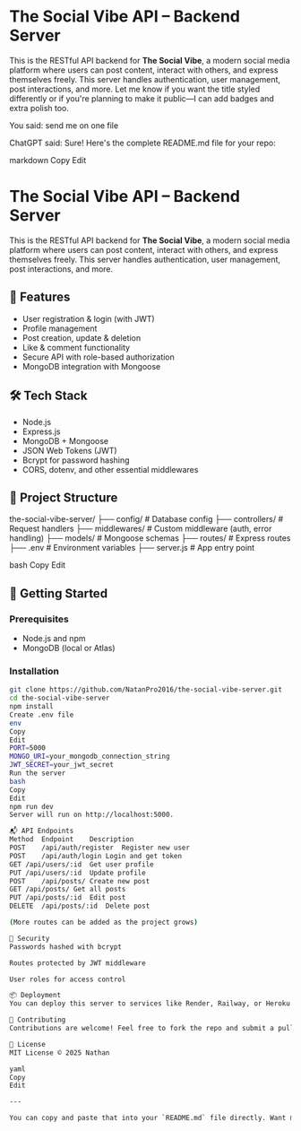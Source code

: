 # The Social Vibe API – Backend Server

This is the RESTful API backend for **The Social Vibe**, a modern social media platform where users can post content, interact with others, and express themselves freely. This server handles authentication, user management, post interactions, and more.
Let me know if you want the title styled differently or if you're planning to make it public—I can add badges and extra polish too.







You said:
send me on one file 


ChatGPT said:
Sure! Here's the complete README.md file for your repo:

markdown
Copy
Edit
# The Social Vibe API – Backend Server

This is the RESTful API backend for **The Social Vibe**, a modern social media platform where users can post content, interact with others, and express themselves freely. This server handles authentication, user management, post interactions, and more.

## 🚀 Features

- User registration & login (with JWT)
- Profile management
- Post creation, update & deletion
- Like & comment functionality
- Secure API with role-based authorization
- MongoDB integration with Mongoose

## 🛠 Tech Stack

- Node.js
- Express.js
- MongoDB + Mongoose
- JSON Web Tokens (JWT)
- Bcrypt for password hashing
- CORS, dotenv, and other essential middlewares

## 📁 Project Structure

the-social-vibe-server/
├── config/ # Database config
├── controllers/ # Request handlers
├── middlewares/ # Custom middleware (auth, error handling)
├── models/ # Mongoose schemas
├── routes/ # Express routes
├── .env # Environment variables
├── server.js # App entry point

bash
Copy
Edit

## 🧪 Getting Started

### Prerequisites

- Node.js and npm
- MongoDB (local or Atlas)

### Installation

```bash
git clone https://github.com/NatanPro2016/the-social-vibe-server.git
cd the-social-vibe-server
npm install
Create .env file
env
Copy
Edit
PORT=5000
MONGO_URI=your_mongodb_connection_string
JWT_SECRET=your_jwt_secret
Run the server
bash
Copy
Edit
npm run dev
Server will run on http://localhost:5000.

📬 API Endpoints
Method	Endpoint	Description
POST	/api/auth/register	Register new user
POST	/api/auth/login	Login and get token
GET	/api/users/:id	Get user profile
PUT	/api/users/:id	Update profile
POST	/api/posts/	Create new post
GET	/api/posts/	Get all posts
PUT	/api/posts/:id	Edit post
DELETE	/api/posts/:id	Delete post

(More routes can be added as the project grows)

🔐 Security
Passwords hashed with bcrypt

Routes protected by JWT middleware

User roles for access control

📦 Deployment
You can deploy this server to services like Render, Railway, or Heroku. Just make sure to set your environment variables.

🙌 Contributing
Contributions are welcome! Feel free to fork the repo and submit a pull request.

📄 License
MIT License © 2025 Nathan

yaml
Copy
Edit

---

You can copy and paste that into your `README.md` file directly. Want me to create a badge for deployment, version, or build status too?






